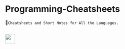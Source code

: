 # Programming-Cheatsheets
📑```Cheatsheets and Short Notes for All the Languages.```


<h2> <img src = "https://media0.giphy.com/media/L8K62iTDkzGX6/giphy.gif?cid=ecf05e47he7dl8k6018ebt1iahgrl1zx25gzctrj3qaguq6x&rid=giphy.gif&ct=g" width = 32px> </h2> 
